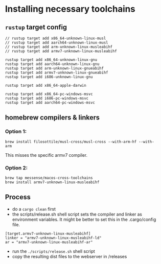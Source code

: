 # Installing necessary toolchains

## `rustup` target config

```
// rustup target add x86_64-unknown-linux-musl
// rustup target add aarch64-unknown-linux-musl
// rustup target add arm-unknown-linux-musleabihf
// rustup target add armv7-unknown-linux-musleabihf

rustup target add x86_64-unknown-linux-gnu
rustup target add aarch64-unknown-linux-gnu
rustup target add arm-unknown-linux-gnueabihf
rustup target add armv7-unknown-linux-gnueabihf
rustup target add i686-unknown-linux-gnu

rustup target add x86_64-apple-darwin

rustup target add x86_64-pc-windows-msvc
rustup target add i686-pc-windows-msvc
rustup target add aarch64-pc-windows-msvc
```

## homebrew compilers & linkers

### Option 1:

```
brew install filosottile/musl-cross/musl-cross --with-arm-hf --with-arm
```

This misses the specific armv7 compiler.


### Option 2:

```
brew tap messense/macos-cross-toolchains
brew install armv7-unknown-linux-musleabihf
```



## Process

- do a `cargo clean` first
- the scripts/release.sh shell script sets the compiler and linker as
  environment variables. It might be better to set this in the
  .cargo/config file.

```
[target.armv7-unknown-linux-musleabihf]
linker = "armv7-unknown-linux-musleabihf-ld"
ar = "armv7-unknown-linux-musleabihf-ar"
```

- run the `./scripts/release.sh` shell script
- copy the resulting dist files to the webserver in /releases

